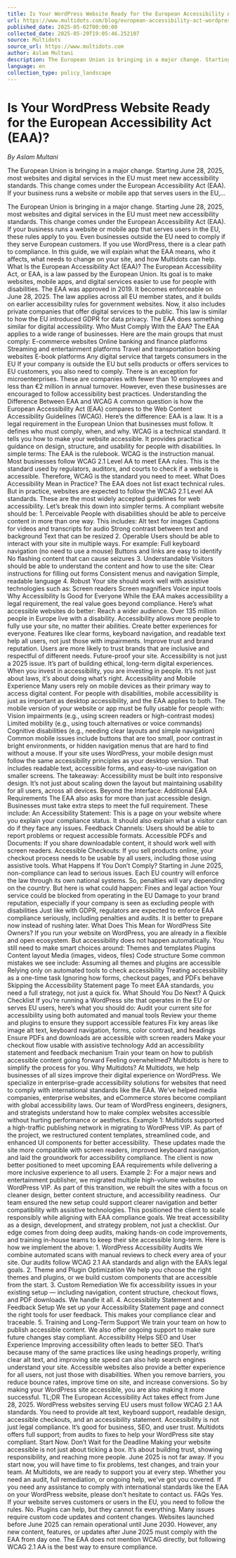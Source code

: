 ```yaml
---
title: Is Your WordPress Website Ready for the European Accessibility Act (EAA)?
url: https://www.multidots.com/blog/european-accessibility-act-wordpress-compliance/
published_date: 2025-05-02T00:00:00
collected_date: 2025-05-29T19:05:46.252107
source: Multidots
source_url: https://www.multidots.com
author: Aslam Multani
description: The European Union is bringing in a major change. Starting June 28, 2025, most websites and digital services in the EU must meet new accessibility standards. This change comes under the European Accessibility Act (EAA). If your business runs a website or mobile app that serves users in the EU,...
language: en
collection_type: policy_landscape
---
```


# Is Your WordPress Website Ready for the European Accessibility Act (EAA)?

*By Aslam Multani*

The European Union is bringing in a major change. Starting June 28, 2025, most websites and digital services in the EU must meet new accessibility standards. This change comes under the European Accessibility Act (EAA). If your business runs a website or mobile app that serves users in the EU,...

The European Union is bringing in a major change. Starting June 28, 2025, most websites and digital services in the EU must meet new accessibility standards. This change comes under the European Accessibility Act (EAA). If your business runs a website or mobile app that serves users in the EU, these rules apply to you. Even businesses outside the EU need to comply if they serve European customers. If you use WordPress, there is a clear path to compliance. In this guide, we will explain what the EAA means, who it affects, what needs to change on your site, and how Multidots can help. What Is the European Accessibility Act (EAA)? The European Accessibility Act, or EAA, is a law passed by the European Union. Its goal is to make websites, mobile apps, and digital services easier to use for people with disabilities. The EAA was approved in 2019. It becomes enforceable on June 28, 2025. The law applies across all EU member states, and it builds on earlier accessibility rules for government websites. Now, it also includes private companies that offer digital services to the public. This law is similar to how the EU introduced GDPR for data privacy. The EAA does something similar for digital accessibility. Who Must Comply With the EAA? The EAA applies to a wide range of businesses. Here are the main groups that must comply: E-commerce websites Online banking and finance platforms Streaming and entertainment platforms Travel and transportation booking websites E-book platforms Any digital service that targets consumers in the EU If your company is outside the EU but sells products or offers services to EU customers, you also need to comply. There is an exception for microenterprises. These are companies with fewer than 10 employees and less than €2 million in annual turnover. However, even these businesses are encouraged to follow accessibility best practices. Understanding the Difference Between EAA and WCAG A common question is how the European Accessibility Act (EAA) compares to the Web Content Accessibility Guidelines (WCAG). Here’s the difference: EAA is a law. It is a legal requirement in the European Union that businesses must follow. It defines who must comply, when, and why. WCAG is a technical standard. It tells you how to make your website accessible. It provides practical guidance on design, structure, and usability for people with disabilities. In simple terms: The EAA is the rulebook. WCAG is the instruction manual. Most businesses follow WCAG 2.1 Level AA to meet EAA rules. This is the standard used by regulators, auditors, and courts to check if a website is accessible. Therefore, WCAG is the standard you need to meet. What Does Accessibility Mean in Practice? The EAA does not list exact technical rules. But in practice, websites are expected to follow the WCAG 2.1 Level AA standards. These are the most widely accepted guidelines for web accessibility. Let’s break this down into simpler terms. A compliant website should be: 1. Perceivable People with disabilities should be able to perceive content in more than one way. This includes: Alt text for images Captions for videos and transcripts for audio Strong contrast between text and background Text that can be resized 2. Operable Users should be able to interact with your site in multiple ways. For example: Full keyboard navigation (no need to use a mouse) Buttons and links are easy to identify No flashing content that can cause seizures 3. Understandable Visitors should be able to understand the content and how to use the site: Clear instructions for filling out forms Consistent menus and navigation Simple, readable language 4. Robust Your site should work well with assistive technologies such as: Screen readers Screen magnifiers Voice input tools Why Accessibility Is Good for Everyone While the EAA makes accessibility a legal requirement, the real value goes beyond compliance. Here’s what accessible websites do better: Reach a wider audience. Over 135 million people in Europe live with a disability. Accessibility allows more people to fully use your site, no matter their abilities. Create better experiences for everyone. Features like clear forms, keyboard navigation, and readable text help all users, not just those with impairments. Improve trust and brand reputation. Users are more likely to trust brands that are inclusive and respectful of different needs. Future-proof your site. Accessibility is not just a 2025 issue. It’s part of building ethical, long-term digital experiences. When you invest in accessibility, you are investing in people. It’s not just about laws, it’s about doing what’s right. Accessibility and Mobile Experience Many users rely on mobile devices as their primary way to access digital content. For people with disabilities, mobile accessibility is just as important as desktop accessibility, and the EAA applies to both. The mobile version of your website or app must be fully usable for people with: Vision impairments (e.g., using screen readers or high-contrast modes) Limited mobility (e.g., using touch alternatives or voice commands) Cognitive disabilities (e.g., needing clear layouts and simple navigation) Common mobile issues include buttons that are too small, poor contrast in bright environments, or hidden navigation menus that are hard to find without a mouse. If your site uses WordPress, your mobile design must follow the same accessibility principles as your desktop version. That includes readable text, accessible forms, and easy-to-use navigation on smaller screens. The takeaway: Accessibility must be built into responsive design. It’s not just about scaling down the layout but maintaining usability for all users, across all devices. Beyond the Interface: Additional EAA Requirements The EAA also asks for more than just accessible design. Businesses must take extra steps to meet the full requirement. These include: An Accessibility Statement: This is a page on your website where you explain your compliance status. It should also explain what a visitor can do if they face any issues. Feedback Channels: Users should be able to report problems or request accessible formats. Accessible PDFs and Documents: If you share downloadable content, it should work well with screen readers. Accessible Checkouts: If you sell products online, your checkout process needs to be usable by all users, including those using assistive tools. What Happens If You Don’t Comply? Starting in June 2025, non-compliance can lead to serious issues. Each EU country will enforce the law through its own national systems. So, penalties will vary depending on the country. But here is what could happen: Fines and legal action Your service could be blocked from operating in the EU Damage to your brand reputation, especially if your company is seen as excluding people with disabilities Just like with GDPR, regulators are expected to enforce EAA compliance seriously, including penalties and audits. It is better to prepare now instead of rushing later. What Does This Mean for WordPress Site Owners? If you run your website on WordPress, you are already in a flexible and open ecosystem. But accessibility does not happen automatically. You still need to make smart choices around: Themes and templates Plugins Content layout Media (images, videos, files) Code structure Some common mistakes we see include: Assuming all themes and plugins are accessible Relying only on automated tools to check accessibility Treating accessibility as a one-time task Ignoring how forms, checkout pages, and PDFs behave Skipping the Accessibility Statement page To meet EAA standards, you need a full strategy, not just a quick fix. What Should You Do Next? A Quick Checklist If you’re running a WordPress site that operates in the EU or serves EU users, here’s what you should do: Audit your current site for accessibility using both automated and manual tools Review your theme and plugins to ensure they support accessible features Fix key areas like image alt text, keyboard navigation, forms, color contrast, and headings Ensure PDFs and downloads are accessible with screen readers Make your checkout flow usable with assistive technology Add an accessibility statement and feedback mechanism Train your team on how to publish accessible content going forward Feeling overwhelmed? Multidots is here to simplify the process for you. Why Multidots? At Multidots, we help businesses of all sizes improve their digital experience on WordPress. We specialize in enterprise-grade accessibility solutions for websites that need to comply with international standards like the EAA. We’ve helped media companies, enterprise websites, and eCommerce stores become compliant with global accessibility laws. Our team of WordPress engineers, designers, and strategists understand how to make complex websites accessible without hurting performance or aesthetics. Example 1: Multidots supported a high-traffic publishing network in migrating to WordPress VIP. As part of the project, we restructured content templates, streamlined code, and enhanced UI components for better accessibility.  These updates made the site more compatible with screen readers, improved keyboard navigation, and laid the groundwork for accessibility compliance. The client is now better positioned to meet upcoming EAA requirements while delivering a more inclusive experience to all users. Example 2: For a major news and entertainment publisher, we migrated multiple high-volume websites to WordPress VIP. As part of this transition, we rebuilt the sites with a focus on cleaner design, better content structure, and accessibility readiness.  Our team ensured the new setup could support clearer navigation and better compatibility with assistive technologies. This positioned the client to scale responsibly while aligning with EAA compliance goals. We treat accessibility as a design, development, and strategy problem, not just a checklist. Our edge comes from doing deep audits, making hands-on code improvements, and training in-house teams to keep their site accessible long-term. Here is how we implement the above: 1. WordPress Accessibility Audits We combine automated scans with manual reviews to check every area of your site. Our audits follow WCAG 2.1 AA standards and align with the EAA’s legal goals. 2. Theme and Plugin Optimization We help you choose the right themes and plugins, or we build custom components that are accessible from the start. 3. Custom Remediation We fix accessibility issues in your existing setup — including navigation, content structure, checkout flows, and PDF downloads. We handle it all. 4. Accessibility Statement and Feedback Setup We set up your Accessibility Statement page and connect the right tools for user feedback. This makes your compliance clear and traceable. 5. Training and Long-Term Support We train your team on how to publish accessible content. We also offer ongoing support to make sure future changes stay compliant. Accessibility Helps SEO and User Experience Improving accessibility often leads to better SEO. That’s because many of the same practices like using headings properly, writing clear alt text, and improving site speed can also help search engines understand your site. Accessible websites also provide a better experience for all users, not just those with disabilities. When you remove barriers, you reduce bounce rates, improve time on site, and increase conversions. So by making your WordPress site accessible, you are also making it more successful. TL;DR The European Accessibility Act takes effect from June 28, 2025. WordPress websites serving EU users must follow WCAG 2.1 AA standards. You need to provide alt text, keyboard support, readable design, accessible checkouts, and an accessibility statement. Accessibility is not just legal compliance. It’s good for business, SEO, and user trust. Multidots offers full support; from audits to fixes to help your WordPress site stay compliant. Start Now. Don’t Wait for the Deadline Making your website accessible is not just about ticking a box. It’s about building trust, showing responsibility, and reaching more people. June 2025 is not far away. If you start now, you will have time to fix problems, test changes, and train your team. At Multidots, we are ready to support you at every step. Whether you need an audit, full remediation, or ongoing help, we’ve got you covered. If you need any assistance to comply with international standards like the EAA on your WordPress website, please don't hesitate to contact us. FAQs Yes. If your website serves customers or users in the EU, you need to follow the rules. No. Plugins can help, but they cannot fix everything. Many issues require custom code updates and content changes. Websites launched before June 2025 can remain operational until June 2030. However, any new content, features, or updates after June 2025 must comply with the EAA from day one. The EAA does not mention WCAG directly, but following WCAG 2.1 AA is the best way to ensure compliance.